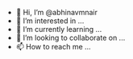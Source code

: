 - 👋 Hi, I’m @abhinavmnair
- 👀 I’m interested in ...
- 🌱 I’m currently learning ...
- 💞️ I’m looking to collaborate on ...
- 📫 How to reach me ...

<!---
abhinavmnair/abhinavmnair is a ✨ special ✨ repository because its `README.md` (this file) appears on your GitHub profile.
You can click the Preview link to take a look at your changes.
--->
